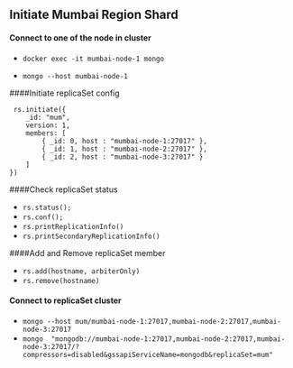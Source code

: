 ## **Initiate Mumbai Region Shard**

#### Connect to one of the node in cluster

- `docker exec -it mumbai-node-1 mongo`

- `mongo --host mumbai-node-1`


####Initiate replicaSet config

```
 rs.initiate({
    _id: "mum",
    version: 1,
    members: [
        { _id: 0, host : "mumbai-node-1:27017" },
        { _id: 1, host : "mumbai-node-2:27017" },
        { _id: 2, host : "mumbai-node-3:27017" }
    ]
})
```

####Check replicaSet status

- `rs.status();`
- `rs.conf();`
- `rs.printReplicationInfo()`
- `rs.printSecondaryReplicationInfo()`

####Add and Remove replicaSet member

- `rs.add(hostname, arbiterOnly)`
- `rs.remove(hostname)`

#### Connect to replicaSet cluster

- `mongo --host mum/mumbai-node-1:27017,mumbai-node-2:27017,mumbai-node-3:27017`
- `mongo  "mongodb://mumbai-node-1:27017,mumbai-node-2:27017,mumbai-node-3:27017/?compressors=disabled&gssapiServiceName=mongodb&replicaSet=mum"`

